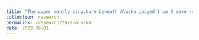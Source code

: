 ```yaml
---
title: "The upper mantle structure beneath Alaska imaged from S wave reverberations"
collection: research
permalink: /research/2022-alaska
date: 2022-09-01
---
```

